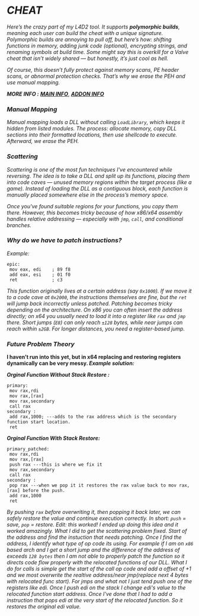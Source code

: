 # ***CHEAT***

*Here’s the crazy part of my L4D2 tool. It supports **polymorphic builds**, meaning each user can build the cheat with a unique signature. Polymorphic builds are annoying to pull off, but here’s how: shifting functions in memory, adding junk code (optional), encrypting strings, and renaming symbols at build time. Some might say this is overkill for a Valve cheat that isn’t widely shared — but honestly, it’s just cool as hell.*  

*Of course, this doesn’t fully protect against memory scans, PE header scans, or abnormal protection checks. That’s why we erase the PEH and use manual mapping.*  

***MORE INFO :*** [***MAIN INFO***](https://raw.githubusercontent.com/DestinyKubbyP/L4D2-Tool/blob/README.md), [***ADDON INFO***](https://github.com/DestinyKubbyP/L4D2-Tool/blob/main/main.md)


### ***Manual Mapping***

  

*Manual mapping loads a DLL without calling `LoadLibrary`, which keeps it hidden from listed modules. The process: allocate memory, copy DLL sections into their formatted locations, then use shellcode to execute. Afterward, we erase the PEH.*  

  
  
  
### ***Scattering***

*Scattering is one of the most fun techniques I've encountered while reversing. The idea is to take a DLL and split up its functions, placing them into code caves — unused memory regions within the target process (like a game). Instead of loading the DLL as a contiguous block, each function is manually placed somewhere else in the process’s memory space.*

*Once you've found suitable regions for your functions, you copy them there. However, this becomes tricky because of how x86/x64 assembly handles relative addressing — especially with `jmp`, `call`, and conditional branches.*  

  



### ***Why do we have to patch instructions?***




*Example:*  



```assembly
epic:
 mov eax, edi    ; 89 f8
 add eax, esi    ; 01 f0
 ret             ; c3
```

*This function originally lives at a certain address (say `0x1000`). If we move it to a code cave at `0x2000`, the instructions themselves are fine, but the `ret` will jump back incorrectly unless patched. Patching becomes tricky depending on the architecture. On x86 you can often insert the address directly; on x64 you usually need to load it into a register like `rax` and `jmp` there. Short jumps (`E8`) can only reach `±128` bytes, while near jumps can reach within `±2GB`. For longer distances, you need a register-based jump.*  

  
  


### ***Future Problem Theory***

**I haven’t run into this yet, but in x64 replacing and restoring registers dynamically can be very messy. *Example solution:***



***Orginal Function Without Stack Restore :***



```assembly
primary:
 mov rax,rdi 
 mov rax,[rax]
 mov rax,secondary
 call rax 
secondary :
 add rax,1000; ---adds to the rax address which is the secondary function start location. 
 ret
```



***Orginal Function With Stack Restore:***



```assembly
primary_patched:
 mov rax,rdi 
 mov rax,[rax]
 push rax ---this is where we fix it
 mov rax,secondary
 call rax 
secondary :
 pop rax ---when we pop it it restores the rax value back to mov rax,[rax] before the push.
 add rax,1000
 ret
```


*By pushing `rax` before overwriting it, then popping it back later, we can safely restore the value and continue execution correctly. In short: `push` = save, `pop` = restore. Edit: this worked! I ended up doing this idea and it worked amazingly. What I did to get the scattering problem fixed. Start of the address and find the instuction that needs patching. Once I find the address, I identify what type of op code its using. For example if I am on `x86` based arch and I get a short jump and the difference of the address of exceeds `128 bytes` then I am not able to properly patch the function so it directs code flow properly with the relocated functions of our DLL. What I do for calls is simple get the start of the call op code and add a offset of +1 and we most overwrite the realtive address/near jmp(replace next 4 bytes with relocated func start). For jmps and what not I just tend push one of the registers like edi. Once I push edi on the stack I change edi's value to the relocated function start address. Once I've done that I had to add a instruction that pops edi at the very start of the relocated function. So it restores the original edi value.*
